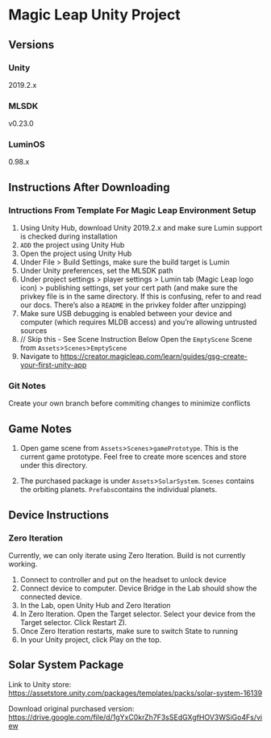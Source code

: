 # Magic Leap Unity Project 

## Versions

### Unity

2019.2.x

### MLSDK

v0.23.0

### LuminOS

0.98.x

## Instructions After Downloading
### Intructions From Template For Magic Leap Environment Setup
1) Using Unity Hub, download Unity 2019.2.x and make sure Lumin support is checked during installation
2) `ADD` the project using Unity Hub
3) Open the project using Unity Hub
4) Under File > Build Settings, make sure the build target is Lumin
5) Under Unity preferences, set the MLSDK path
6) Under project settings > player settings > Lumin tab (Magic Leap logo icon) > publishing settings, set your cert path (and make sure the privkey file is in the same directory. If this is confusing, refer to and read our docs. There’s also a `README` in the privkey folder after unzipping)
7) Make sure USB debugging is enabled between your device and computer (which requires MLDB access) and you’re allowing untrusted sources
8) // Skip this - See Scene Instruction Below Open the `EmptyScene` Scene from `Assets`>`Scenes`>`EmptyScene`
9) Navigate to https://creator.magicleap.com/learn/guides/gsg-create-your-first-unity-app

### Git Notes
Create your own branch before commiting changes to minimize conflicts

## Game Notes
1) Open game scene from `Assets`>`Scenes`>`gamePrototype`. This is the current game prototype. Feel free to create more scences and store under this directory.

2) The purchased package is under `Assets`>`SolarSystem`. `Scenes` contains the orbiting planets. `Prefabs`contains the individual planets. 

## Device Instructions

### Zero Iteration
Currently, we can only iterate using Zero Iteration. Build is not currently working.

1) Connect to controller and put on the headset to unlock device
2) Connect device to computer. Device Bridge in the Lab should show the connected device.
3) In the Lab, open Unity Hub and Zero Iteration
4) In Zero Iteration. Open the Target selector. Select your device from the Target selector. Click Restart ZI.
5) Once Zero Iteration restarts, make sure to switch State to running
6) In your Unity project, click Play on the top.

## Solar System Package
Link to Unity store: https://assetstore.unity.com/packages/templates/packs/solar-system-16139

Download original purchased version: https://drive.google.com/file/d/1gYxC0krZh7F3sSEdGXgfHOV3WSiGo4Fs/view
